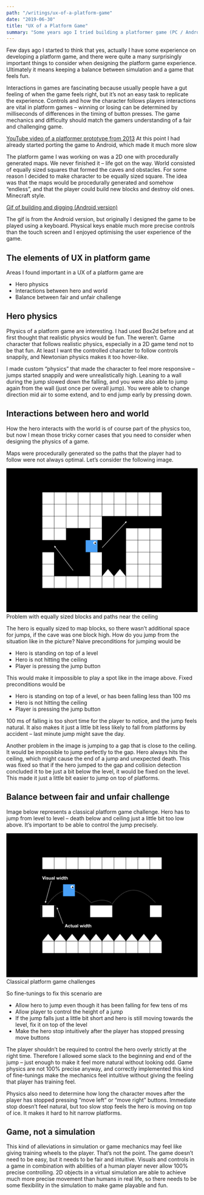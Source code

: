 ```yaml
---
path: "/writings/ux-of-a-platform-game"
date: "2019-06-30"
title: "UX of a Platform Game"
summary: "Some years ago I tried building a platformer game (PC / Android) and found the experience interesting from the UX point of view. This is my recap of what I remember. TLDR: You can cheat to make it feel more like a game. Physics simulation rarely makes a good game (at least you'll need to fine tune your character movement physics)."
---
```


Few days ago I started to think that yes, actually I have some experience on developing a platform game, and there were quite a many surprisingly important things to consider when designing the platform game experience. Ultimately it means keeping a balance between simulation and a game that feels fun.

Interactions in games are fascinating because usually people have a gut feeling of when the game feels right, but it’s not an easy task to replicate the experience. Controls and how the character follows players interactions are vital in platform games – winning or losing can be determined by milliseconds of differences in the timing of button presses. The game mechanics and difficulty should match the gamers understanding of a fair and challenging game.

[YouTube video of a platformer prototype from 2013](https://youtu.be/0MV0MXj0Y8s)
At this point I had already started porting the game to Android, which made it much more slow

The platform game I was working on was a 2D one with procedurally generated maps. We never finished it – life got on the way. World consisted of equally sized squares that formed the caves and obstacles. For some reason I decided to make character to be equally sized square. The idea was that the maps would be procedurally generated and somehow “endless”, and that the player could build new blocks and destroy old ones. Minecraft style.

[Gif of building and digging (Android version)](Loikka-build-and-dig.gif)

The gif is from the Android version, but originally I designed the game to be played using a keyboard. Physical keys enable much more precise controls than the touch screen and I enjoyed optimising the user experience of the game.

## The elements of UX in platform game
Areas I found important in a UX of a platform game are

- Hero physics
- Interactions between hero and world
- Balance between fair and unfair challenge

## Hero physics

Physics of a platform game are interesting. I had used Box2d before and at first thought that realistic physics would be fun. The weren’t. Game character that follows realistic physics, especially in a 2D game tend not to be that fun. At least I want the controlled character to follow controls snappily, and Newtonian physics makes it too hover-like.

I made custom “physics” that made the character to feel more responsive – jumps started snappily and were unrealistically high. Leaning to a wall during the jump slowed down the falling, and you were also able to jump again from the wall (just once per overall jump). You were able to change direction mid air to some extend, and to end jump early by pressing down.

## Interactions between hero and world

How the hero interacts with the world is of course part of the physics too, but now I mean those tricky corner cases that you need to consider when designing the physics of a game.

Maps were procedurally generated so the paths that the player had to follow were not always optimal. Let’s consider the following image.

![Problem with equally sized blocks and paths near the ceiling](Corner-cases-in-platformer-physics.004.png)
Problem with equally sized blocks and paths near the ceiling

The hero is equally sized to map blocks, so there wasn’t additional space for jumps, if the cave was one block high. How do you jump from the situation like in the picture? Naive preconditions for jumping would be

- Hero is standing on top of a level
- Hero is not hitting the ceiling
- Player is pressing the jump button

This would make it impossible to play a spot like in the image above. Fixed preconditions would be

- Hero is standing on top of a level, or has been falling less than 100 ms
- Hero is not hitting the ceiling
- Player is pressing the jump button

100 ms of falling is too short time for the player to notice, and the jump feels natural. It also makes it just a little bit less likely to fall from platforms by accident – last minute jump might save the day.

Another problem in the image is jumping to a gap that is close to the ceiling. It would be impossible to jump perfectly to the gap. Hero always hits the ceiling, which might cause the end of a jump and unexpected death. This was fixed so that if the hero jumped to the gap and collision detection concluded it to be just a bit below the level, it would be fixed on the level. This made it just a little bit easier to jump on top of platforms.

## Balance between fair and unfair challenge

Image below represents a classical platform game challenge. Hero has to jump from level to level – death below and ceiling just a little bit too low above. It’s important to be able to control the jump precisely.

![Classical platform game challenges](Corner-cases-in-platformer-physics.003.png)
Classical platform game challenges

So fine-tunings to fix this scenario are

- Allow hero to jump even though it has been falling for few tens of ms
- Allow player to control the height of a jump
- If the jump falls just a little bit short and hero is still moving towards the level, fix it on top of the level
- Make the hero stop intuitively after the player has stopped pressing move buttons

The player shouldn’t be required to control the hero overly strictly at the right time. Therefore I allowed some slack to the beginning and end of the jump – just enough to make it feel more natural without looking odd. Game physics are not 100% precise anyway, and correctly implemented this kind of fine-tunings make the mechanics feel intuitive without giving the feeling that player has training feel.

Physics also need to determine how long the character moves after the player has stopped pressing “move left” or “move right” buttons. Immediate stop doesn’t feel natural, but too slow stop feels the hero is moving on top of ice. It makes it hard to hit narrow platforms.

## Game, not a simulation

This kind of alleviations in simulation or game mechanics may feel like giving training wheels to the player. That’s not the point. The game doesn’t need to be easy, but it needs to be fair and intuitive. Visuals and controls in a game in combination with abilities of a human player never allow 100% precise controlling. 2D objects in a virtual simulation are able to achieve much more precise movement than humans in real life, so there needs to be some flexibility in the simulation to make game playable and fun.

